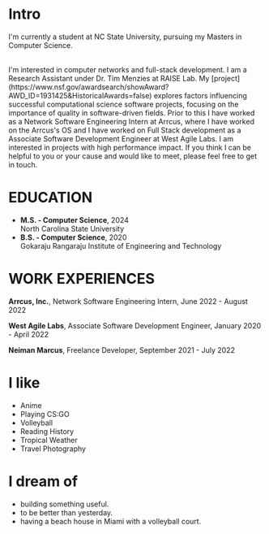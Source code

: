 
# Intro

I'm currently a student at NC State University, pursuing my Masters in Computer Science. 

<br>
I'm interested in computer networks and full-stack development. I am a Research Assistant under Dr. Tim Menzies at RAISE Lab. My [project](https://www.nsf.gov/awardsearch/showAward?AWD_ID=1931425&HistoricalAwards=false) explores factors influencing successful computational science software projects, focusing on the importance of quality in software-driven fields. Prior to this I have worked as a Network Software Engineering Intern at Arrcus, where I have  worked on the Arrcus's OS and I have worked on Full Stack development as a Associate Software Development Engineer at West Agile Labs. I am interested in projects with high performance impact. If you think I can be helpful to you or your cause and would like to meet, please feel free to get in touch.


# EDUCATION
- **M.S. - Computer Science**, 2024<br>
North Carolina State University
- **B.S. - Computer Science**, 2020<br>
Gokaraju Rangaraju Institute of Engineering and Technology

# WORK EXPERIENCES
**Arrcus, Inc.**, Network Software Engineering Intern, June 2022 - August 2022

**West Agile Labs**, Associate Software Development Engineer, January 2020 - April 2022

**Neiman Marcus**, Freelance Developer, September 2021 - July 2022

# I like

- Anime
- Playing CS:GO
- Volleyball
- Reading History 
- Tropical Weather
- Travel Photography


# I dream of

- building something useful.
- to be better than yesterday.
- having a beach house in Miami with a volleyball court.
